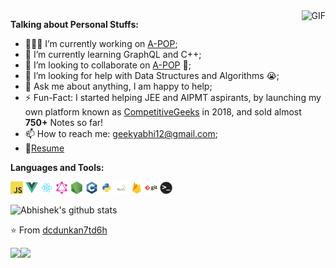 
  <img align="right" alt="GIF" src="https://media.giphy.com/media/836HiJc7pgzy8iNXCn/giphy.gif" />
  
**Talking about Personal Stuffs:**

- 👨🏽‍💻 I’m currently working on [A-POP](https://github.com/GonEbal80/A-POP);
- 🌱 I’m currently learning GraphQL and C++; 
- 👯 I’m looking to collaborate on [A-POP](https://github.com/GonEbal80/A-POP) 🤝;
- 🤔 I’m looking for help with Data Structures and Algorithms 😭;
- 💬 Ask me about anything, I am happy to help;
- ⚡️ Fun-Fact: I started helping JEE and AIPMT aspirants, by launching my own platform known as [CompetitiveGeeks](https://competitivegeeks.wordpress.com/) in 2018, and sold almost **750+** Notes so far!
- 📫 How to reach me: geekyabhi12@gmail.com;
- 📝[Resume](https://drive.google.com/file/d/1TIgJ7rDBUYSkbs_QNcIEttJ5BFaIW3nn/view)

**Languages and Tools:**  

<code><img height="20" src="https://raw.githubusercontent.com/github/explore/80688e429a7d4ef2fca1e82350fe8e3517d3494d/topics/javascript/javascript.png"></code>
<code><img height="20" src="https://raw.githubusercontent.com/github/explore/80688e429a7d4ef2fca1e82350fe8e3517d3494d/topics/vue/vue.png"></code>
<code><img height="20" src="https://raw.githubusercontent.com/github/explore/80688e429a7d4ef2fca1e82350fe8e3517d3494d/topics/react/react.png"></code>
<code><img height="20" src="https://raw.githubusercontent.com/github/explore/5c058a388828bb5fde0bcafd4bc867b5bb3f26f3/topics/graphql/graphql.png"></code>
<code><img height="20" src="https://raw.githubusercontent.com/github/explore/80688e429a7d4ef2fca1e82350fe8e3517d3494d/topics/nodejs/nodejs.png"></code>
<code><img height="20" src="https://raw.githubusercontent.com/github/explore/80688e429a7d4ef2fca1e82350fe8e3517d3494d/topics/cpp/cpp.png"></code>
<code><img height="20" src="https://raw.githubusercontent.com/github/explore/80688e429a7d4ef2fca1e82350fe8e3517d3494d/topics/python/python.png"></code>
<code><img height="20" src="https://raw.githubusercontent.com/github/explore/80688e429a7d4ef2fca1e82350fe8e3517d3494d/topics/mysql/mysql.png"></code>
<code><img height="20" src="https://raw.githubusercontent.com/github/explore/80688e429a7d4ef2fca1e82350fe8e3517d3494d/topics/firebase/firebase.png"></code>
<code><img height="20" src="https://raw.githubusercontent.com/github/explore/80688e429a7d4ef2fca1e82350fe8e3517d3494d/topics/git/git.png"></code>
<code><img height="20" src="https://raw.githubusercontent.com/github/explore/80688e429a7d4ef2fca1e82350fe8e3517d3494d/topics/terminal/terminal.png"></code>



![Abhishek's github stats](https://github-readme-stats.vercel.app/api?username=GonEbal80&show_icons=true&hide_border=true)

⭐️ From [dcdunkan7td6h](https://github.com/dcdunkan7td6h)


<a href="https://github.com/GonEbal80/A-POP">
  <img align="left" src="https://github-readme-stats.vercel.app/api/pin/?username=GonEbal80&repo=A-POP" />
</a>

<a href="https://github.com/GonEbal80/IIITDMJ-GPA">
  <img align="left" src="https://github-readme-stats.vercel.app/api/pin/?username=GonEbal80&repo=IIITDMJ-GPA" />
</a>


